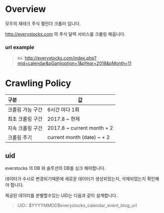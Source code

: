 
# Overview
모두의 재테크 주식 켈린더 크롤러 입니다.

http://everystocks.com 의 주식 달력 서비스를 크롤링 해옵니다.

### url example

> ex. http://everystocks.com/index.php?mid=calendar&pGanjioption=1&pYear=2018&pMonth=11







# Crawling Policy



| 구분             | 값                         |
| :--------------- | -------------------------- |
| 크롤링 가능 구간 | 6시간 마다 1회             |
| 최초 크롤링 구간 | 2017.8 ~ 현제              |
| 지속 크롤링 구간 | 2017.8 ~ current month + 2 |
| 크롤링 주기      | current month (date) ~ + 2 |







## uid

everstocks 의 DB 와 솔루션의 DB를 싱크 해야합니다.

데이터가 수시로 변경되기때문에 세로운 데이터가 생성되었는지, 삭제되었는지 확인해야 합니다.

제공된 데이터를 분별할수있는 UID는 다음과 같이 설계합니다.



> UID:: \$YYYYMMDD\$everystocks_calendar_event_blog_url